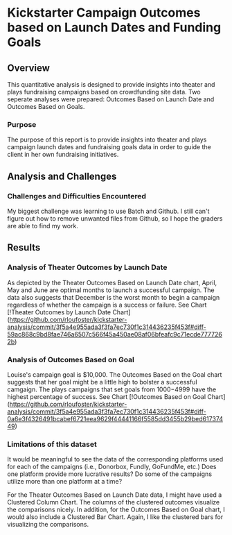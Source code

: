 # Kickstarter Campaign Outcomes based on Launch Dates and Funding Goals

## Overview 

This quantitative analysis is designed to provide insights into theater and plays fundraising campaigns based on crowdfunding site data. Two seperate analyses were prepared: Outcomes Based on Launch Date and Outcomes Based on Goals.

### Purpose

The purpose of this report is to provide insights into theater and plays campaign launch dates and fundraising goals data in order to guide the client in her own fundraising initiatives. 

## Analysis and Challenges

### Challenges and Difficulties Encountered

My biggest challenge was learning to use Batch and Github. I still can't figure out how to remove unwanted files from Github, so I hope the graders are able to find my work. 

## Results

### Analysis of Theater Outcomes by Launch Date

 As depicted by the Theater Outcomes Based on Launch Date chart,  April, May and June are optimal months to launch a successful campaign. The data also suggests that December is the worst month to begin a campaign regardless of whether the campaign is a success or failure. See Chart [!Theater Outcomes by Launch Date Chart] (https://github.com/rloufoster/kickstarter-analysis/commit/3f5a4e955ada3f3fa7ec730f1c314436235f453f#diff-59ac868c9bd8fae746a6507c566f45a450ae08af06bfeafc9c71ecde7777262b)

### Analysis of Outcomes Based on Goal

Louise's campaign goal is $10,000.  The Outcomes Based on the Goal chart suggests that her goal might be a little high to bolster a successful camgaign.  The plays campaigns that set goals from $1000-$4999 have the highest percentage of success.  See Chart [!Outcomes Based on Goal Chart] (https://github.com/rloufoster/kickstarter-analysis/commit/3f5a4e955ada3f3fa7ec730f1c314436235f453f#diff-0a6e3f4326491bcabef6721eea9629f44441166f5585dd3455b29bed61737449)

    
### Limitations of this dataset

It would be meaningful to see the data of the corresponding platforms used for each of the campaigns (i.e., Donorbox, Fundly, GoFundMe, etc.) Does one platform provide more lucrative results?  Do some of the campaigns utilize more than one platform at a time? 

For the Theater Outcomes Based on Launch Date data, I might have used a Clustered Column Chart.  The columns of the clustered outcomes visualize the comparisons nicely. In addition, for the Outcomes Based on Goal chart, I would also include a Clustered Bar Chart.  Again, I like the clustered bars for visualizing the comparisons.
